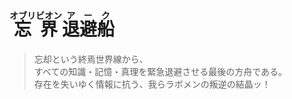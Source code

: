 # <ruby>忘界<rt>オブリビオン</rt></ruby><ruby>退避船<rt>アーク</rt></ruby>

> 忘却という終焉世界線から、<br/>
> すべての知識・記憶・真理を緊急退避させる最後の方舟である。<br/>
> 存在を失いゆく情報に抗う、我らラボメンの叛逆の結晶ッ！